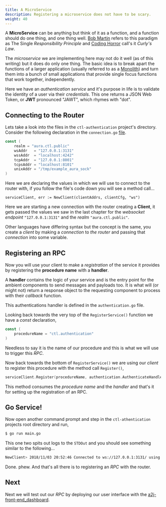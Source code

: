 ```yaml
---
title: A MicroService
description: Registering a microservice does not have to be scary.
weight: 40
---
```


A **MicroService** can be anything but think of it as a function, and a function should do one thing, and one thing well. [Bob Martin](http://butunclebob.com/ArticleS.UncleBob.SrpInRuby) refers to this paradigm as The Single *Responsibility Principle* and [Coding Horror](https://blog.codinghorror.com/curlys-law-do-one-thing/) call's it *Curly's Law*. 

The *microservice* we are implementing here may not do it well (as of this writing) but it does do only one thing. The basic idea is to break apart the functions of a larger application (usually referred to as a [Monolith](https://en.wikipedia.org/wiki/Monolithic_application)) and turn them into a bunch of small applications that provide single focus functions that work together, independently.

Here we have an *authentication service* and it's purpose in life is to validate the identity of a user via their *credentials*. This one returns a JSON Web Token, or **JWT** pronounced "JAWT", which rhymes with "dot".

## Connecting to the Router

Lets take a look into the files in the `ctl-authentication` project's directory. Consider the following declaration in the `connection.go` [file](https://github.com/CodeForPortland/ctl-authentication-service/blob/master/connection/connection.go).  

```go
const (
	realm = "aura.ctl.public"
	wsAddr   = "127.0.0.1:3131"
	wssAddr  = "localhost:4242"
	tcpAddr  = "127.0.0.1:8001"
	tcpsAddr = "localhost:8101"
	unixAddr = "/tmp/example_aura_sock"
)
```

Here we are declaring the values in which we will use to connect to the router with, if you follow the file's code down you will see a method call... 

`serviceClient, err := NewClient(clientAddrs, clientCfg, "ws")`

Here we are starting a new connection with the router creating a **Client**, it gets passed the values we saw in the last chapter for the *websocket endpoint* `"127.0.0.1:3131"` and the *realm* `"aura.ctl.public"`.

Other languages have differing syntax but the concept is the same, you create a *client* by making a *connection* to *the router* and passing that *connection* into some variable.

## Registering an RPC

Now you will use your client to make a *registration* of the service it provides by registering the **procedure name** with a **handler**.

A **handler** contains the logic of your service and is the entry point for the ambient components to send messages and payloads too. It is what will (or might not) return a response object to the requesting component to process with their *callback* function.

This authentications handler is defined in the `authentication.go` file.

Looking back towards the very top of the `RegisterService()` function we have a *const* declaration, 

```go
const (
    procedureName = "ctl.authentication"
)
```

Needless to say it is the name of our procedure and this is what we will use to trigger this *RPC*.

Now back towards the bottom of `RegisterService()` we are using our *client* to register this procedure with the method call `Register()`,

```go
serviceClient.Register(procedureName, authentication.AuthenticateHandler, nil)
```

This method consumes the *procedure name* and the *handler* and that's it for setting up the registration of an RPC.

## Go Service!

Now open another command prompt and step in the `ctl-athentication` projects root directory and run,

```bash
$ go run main.go 
```
This one two spits out logs to the `STDOut` and you should see something similar to the following...

```bash
NewClient> 2018/11/03 20:52:46 Connected to ws://127.0.0.1:3131/ using json serialization
``` 

Done. phew. And that's all there is to registering an *RPC* with the router.

## Next

Next we will test out our *RPC* by deploying our user interface with the [a2j-front-end_dashboard](https://github.com/CodeForPortland/a2j-front-end_dashboard).
